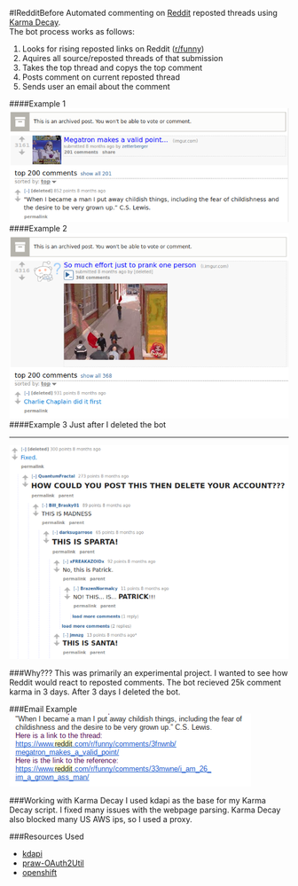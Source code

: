 #IRedditBefore
Automated commenting on <a href="https://www.reddit.com" alt="Reddit">Reddit</a> reposted threads using <a href="http://karmadecay.com/" alt="Karma Decay">Karma Decay</a>.<br>The bot process works as follows: <br>
<ol>
<li> Looks for rising reposted links on Reddit (<a href="https://www.reddit.com/r/funny/" alt="r/funny">r/funny</a>) </li>
<li> Aquires all source/reposted threads of that submission </li>
<li> Takes the top thread and copys the top comment </li>
<li> Posts comment on current reposted thread </li>
<li> Sends user an email about the comment </li>
</ol>
####Example 1
<img src="Example1.png" alt="Example1">
####Example 2
<img src="Example2.png" alt="Example2">
####Example 3 
Just after I deleted the bot
<hr>
<img src="Example3.png" alt="Example3">

###Why???
This was primarily an experimental project. I wanted to see how Reddit would react to reposted comments. The bot recieved 25k comment karma in 3 days. After 3 days I deleted the bot. 

###Email Example
<img src="Email.png" alt="Email">

###Working with Karma Decay
I used kdapi as the base for my Karma Decay script. I fixed many issues with the webpage parsing. Karma Decay also blocked many US AWS ips, so I used a proxy.

###Resources Used
- <a href="https://github.com/ethanhjennings/karmadecay-api" alt="kdapi">kdapi</a>
- <a href="https://github.com/SmBe19/praw-OAuth2Util" alt="praw-OAuth2Util">praw-OAuth2Util</a>
- <a href="https://www.openshift.com/" alt="openshift">openshift</a>
